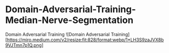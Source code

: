 # Domain-Adversarial-Training-Median-Nerve-Segmentation
Domain Adversarial Training
![Domain Adversarial Training][https://miro.medium.com/v2/resize:fit:828/format:webp/1*LH3S9zaJVX8b9VJTmn7p1Q.png]
